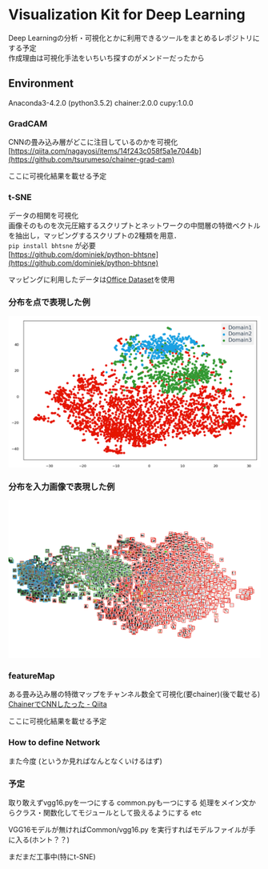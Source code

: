 # Visualization Kit for Deep Learning

Deep Learningの分析・可視化とかに利用できるツールをまとめるレポジトリにする予定 <br>
作成理由は可視化手法をいちいち探すのがメンドーだったから

## Environment
Anaconda3-4.2.0 (python3.5.2)
chainer:2.0.0
cupy:1.0.0


### GradCAM
CNNの畳み込み層がどこに注目しているのかを可視化 <br>
[https://qiita.com/nagayosi/items/14f243c058f5a1e7044b](https://github.com/tsurumeso/chainer-grad-cam)


ここに可視化結果を載せる予定

### t-SNE
データの相関を可視化<br>
画像そのものを次元圧縮するスクリプトとネットワークの中間層の特徴ベクトルを抽出し，マッピングするスクリプトの2種類を用意．<br>
`pip install bhtsne` が必要 <br>
[https://github.com/dominiek/python-bhtsne](https://github.com/dominiek/python-bhtsne)


マッピングに利用したデータは[Office Dataset](https://people.eecs.berkeley.edu/~jhoffman/domainadapt/)を使用
### 分布を点で表現した例
<img src="https://github.com/kskdev/Visualization/blob/master/t-SNE/scatter.png" width="640px">

### 分布を入力画像で表現した例
<img src="https://github.com/kskdev/Visualization/blob/master/t-SNE/resizemap.png" width="640px">



### featureMap
ある畳み込み層の特徴マップをチャンネル数全て可視化(要chainer)(後で載せる) <br>
[ChainerでCNNしたった - Qiita](https://qiita.com/nagayosi/items/14f243c058f5a1e7044b)

ここに可視化結果を載せる予定



### How to define Network
また今度 (というか見ればなんとなくいけるはず)

### 予定
取り敢えずvgg16.pyを一つにする
common.pyも一つにする
処理をメイン文からクラス・関数化してモジュールとして扱えるようにする
etc 

VGG16モデルが無ければCommon/vgg16.py を実行すればモデルファイルが手に入る(ホント？？)

まだまだ工事中(特にt-SNE)



